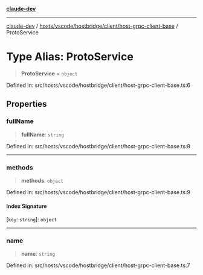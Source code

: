 [**claude-dev**](../../../../../../README.md)

***

[claude-dev](../../../../../../README.md) / [hosts/vscode/hostbridge/client/host-grpc-client-base](../README.md) / ProtoService

# Type Alias: ProtoService

> **ProtoService** = `object`

Defined in: src/hosts/vscode/hostbridge/client/host-grpc-client-base.ts:6

## Properties

### fullName

> **fullName**: `string`

Defined in: src/hosts/vscode/hostbridge/client/host-grpc-client-base.ts:8

***

### methods

> **methods**: `object`

Defined in: src/hosts/vscode/hostbridge/client/host-grpc-client-base.ts:9

#### Index Signature

\[`key`: `string`\]: `object`

***

### name

> **name**: `string`

Defined in: src/hosts/vscode/hostbridge/client/host-grpc-client-base.ts:7
